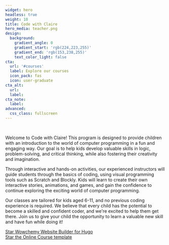 ```yaml
---
widget: hero
headless: true
weight: 10
title: Code with Claire
hero_media: teacher.png
design:
  background:
    gradient_angle: 0
    gradient_start: 'rgb(224,223,255)'
    gradient_end: 'rgb(153,238,255)'
    text_color_light: false
cta:
  url: '#courses'
  label: Explore our courses
  icon_pack: fas
  icon: user-graduate
cta_alt:
  url:
  label:
cta_note:
  label:
advanced:
  css_class: fullscreen
---
```


<br>

Welcome to Code with Claire! This program is designed to provide children with an introduction to the world of computer programming in a fun and engaging way. Our goal is to help kids develop valuable skills in logic, problem-solving, and critical thinking, while also fostering their creativity and imagination.

Through interactive and hands-on activities, our experienced instructors will guide students through the basics of coding, using visual programming tools such as Scratch and Blockly. Kids will learn to create their own interactive stories, animations, and games, and gain the confidence to continue exploring the exciting world of computer programming.

Our classes are tailored for kids aged 6-11, and no previous coding experience is required. We believe that every child has the potential to become a skilled and confident coder, and we're excited to help them get there. Join us to give your child the opportunity to learn a valuable new skill and have fun while doing it!

<a class="github-button" href="https://github.com/wowchemy/wowchemy-hugo-themes" data-icon="octicon-star" data-size="large" data-show-count="true" aria-label="Star Wowchemy Website Builder for Hugo">Star Wowchemy Website Builder for Hugo</a><br><a class="github-button" href="https://github.com/wowchemy/starter-hugo-online-course" data-icon="octicon-star" data-size="large" data-show-count="true" aria-label="Star the Online Course template">Star the Online Course template</a><script async defer src="https://buttons.github.io/buttons.js"></script>
